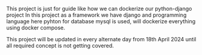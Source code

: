 This project is just for guide like how we can dockerize our python-django project
In this project as a framework we have django and programming language here pyhton 
for database mysql is used, will dockerize everything using docker compose.

This project will be updated in every alternate day from  18th April 2024 until all required 
concept is not getting covered.

